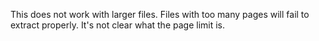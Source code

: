 This does not work with larger files. Files with too many pages will fail to extract properly. It's not clear what the page limit is.